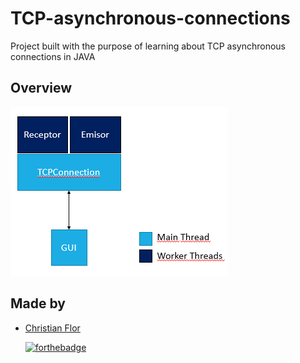 # TCP-asynchronous-connections
Project built with the purpose of learning about TCP asynchronous connections in JAVA
## Overview
  ![Overview](overview/Captura.PNG?raw=true)  
  
  ## Made by
+ [Christian Flor](https://github.com/ChristianFlor "Christian Flor")
  
  [![forthebadge](https://forthebadge.com/images/badges/made-with-java.svg)](https://forthebadge.com)

